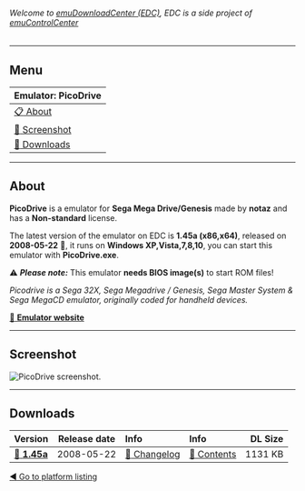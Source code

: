 ###### Welcome to [emuDownloadCenter (EDC)](https://github.com/PhoenixInteractiveNL/emuDownloadCenter/wiki/), EDC is a side project of [emuControlCenter](https://github.com/PhoenixInteractiveNL/emuControlCenter/wiki/)
***
## Menu
| **Emulator: PicoDrive** |
|:---------|
| [:clipboard: About](#about) |
| [:sunrise: Screenshot](#screenshot) |
| [:floppy_disk: Downloads](#downloads) |
***
## About
**PicoDrive** is a emulator for **Sega Mega Drive/Genesis** made by **notaz** and has a **Non-standard** license.

The latest version of the emulator on EDC is **1.45a (x86,x64)**, released on **2008-05-22** :triangular_flag_on_post:, it runs on **Windows XP,Vista,7,8,10**, you can start this emulator with **PicoDrive.exe**.

:warning: _**Please note:**_ This emulator **needs BIOS image(s)** to start ROM files!

_Picodrive is a Sega 32X, Sega Megadrive / Genesis, Sega Master System & Sega MegaCD emulator, originally coded for handheld devices._

[:link: **Emulator website**](http://notaz.gp2x.de/svp.php)
***
## Screenshot
![](https://raw.githubusercontent.com/PhoenixInteractiveNL/emuDownloadCenter/master/hooks/picodrive/screen.jpg "PicoDrive screenshot.")
***
## Downloads
| Version  | Release date  | Info       | Info       | DL Size    |
|:---------|:-------------:|:-----------|:-----------|-----------:|
| [:floppy_disk: **1.45a**](https://github.com/PhoenixInteractiveNL/edc-repo0001/raw/master/picodrive/1.45a.7z) | 2008-05-22 | [:page_facing_up: Changelog](https://github.com/PhoenixInteractiveNL/edc-repo0001/blob/master/picodrive/1.45a_changelog.txt) | [:mag_right: Contents](https://github.com/PhoenixInteractiveNL/edc-repo0001/blob/master/picodrive/1.45a_contents.txt) | 1131 KB |

[:arrow_backward: Go to platform listing](https://github.com/PhoenixInteractiveNL/emuDownloadCenter/wiki/EDC-Platform-List)
